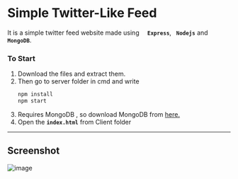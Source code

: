 # Simple Twitter-Like Feed

It is a simple twitter feed website made using **`  Express`**, **`  Nodejs `** and **`  MongoDB`**.



### To Start

1. Download the files and extract them.
1. Then go to server folder in cmd and write
    ``` javascript 
    npm install
    npm start
    ```
1. Requires MongoDB , so download MongoDB from [here.](https://www.mongodb.com/try/download/community)
1. Open the __`index.html`__ from Client folder

---
## Screenshot
![image](https://user-images.githubusercontent.com/55682219/93690588-ae846600-faf7-11ea-81e9-f0d1e9e5784b.png)